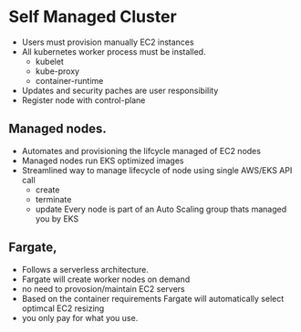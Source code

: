 # Self Managed Cluster
- Users must provision manually EC2 instances
- All kubernetes worker process must be installed.
  - kubelet
  - kube-proxy
  - container-runtime
- Updates and security paches are user responsibility
- Register node with control-plane


## Managed nodes.
- Automates and provisioning the lifcycle managed of EC2 nodes
- Managed nodes run EKS optimized images
- Streamlined way to manage lifecycle of node using single AWS/EKS API call
   - create
   - terminate
   - update
Every node is part of an Auto Scaling group thats managed you by EKS


## Fargate,
- Follows a serverless architecture.
- Fargate will create worker nodes on demand
- no need to provosion/maintain EC2 servers
- Based on the container requirements Fargate will automatically select optimcal EC2 resizing
- you only pay for what you use.
     

